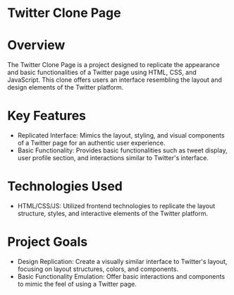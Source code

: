 # Twitter Clone Page

# Overview
The Twitter Clone Page is a project designed to replicate the appearance and basic functionalities of a Twitter page using HTML, CSS, and JavaScript. This clone offers users an interface resembling the layout and design elements of the Twitter platform.

# Key Features
- Replicated Interface: Mimics the layout, styling, and visual components of a Twitter page for an authentic user experience.
- Basic Functionality: Provides basic functionalities such as tweet display, user profile section, and interactions similar to Twitter's interface.

# Technologies Used
- HTML/CSS/JS: Utilized frontend technologies to replicate the layout structure, styles, and interactive elements of the Twitter platform.

# Project Goals
- Design Replication: Create a visually similar interface to Twitter's layout, focusing on layout structures, colors, and components.
- Basic Functionality Emulation: Offer basic interactions and components to mimic the feel of using a Twitter page.
